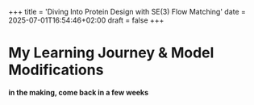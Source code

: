 +++
title = 'Diving Into Protein Design with SE(3) Flow Matching'
date = 2025-07-01T16:54:46+02:00
draft = false
+++

# My Learning Journey & Model Modifications

**in the making, come back in a few weeks**


